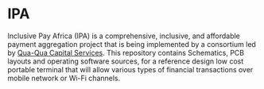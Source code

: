 # IPA
Inclusive Pay Africa (IPA) is a comprehensive, inclusive, and affordable payment aggregation project that is being implemented by a consortium led by [Qua-Qua Capital Services](quaquacapitalservices.com). This repository contains Schematics, PCB layouts and operating software sources, for a reference design low cost portable terminal that will allow various types of financial transactions over mobile network or Wi-Fi channels.
